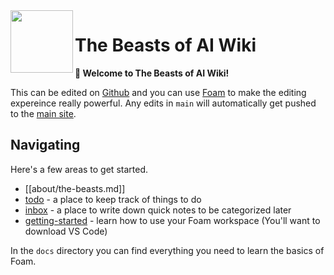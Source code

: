<img src="attachments/Full-logo.png" width=100 align="left">

# The Beasts of AI Wiki

**👋 Welcome to The Beasts of AI Wiki!**

This can be edited on [Github](https://github.com/digiguru/TheBeastsOfAI-Wiki) and you can use [Foam](https://foambubble.github.io/foam) to make the editing expereince really powerful. Any edits in `main` will automatically get pushed to the [main site](http://www.digiguru.co.uk/TheBeastsOfAI-Wiki/).

## Navigating

Here's a few areas to get started.

- [[about/the-beasts.md]]
- [todo](./todo.md) - a place to keep track of things to do
- [inbox](./inbox.md) - a place to write down quick notes to be categorized later
- [getting-started](./getting-started.md) - learn how to use your Foam workspace (You'll want to download VS Code)

In the `docs` directory you can find everything you need to learn the basics of Foam.

